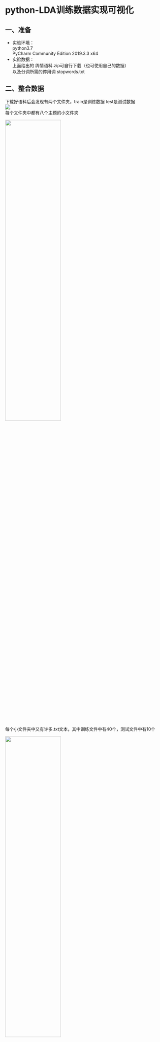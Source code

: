# python-LDA训练数据实现可视化
## 一、准备  
- 实验环境：  
python3.7  
PyCharm Community Edition 2019.3.3 x64  
- 实验数据：  
上面给出的 舆情语料.zip可自行下载（也可使用自己的数据）  
以及分词所需的停用词 stopwords.txt  
## 二、整合数据  
下载好语料后会发现有两个文件夹，train是训练数据 test是测试数据  
![](https://cdn.jsdelivr.net/gh/hren0315/imgbed/imgbed/post202201262043057.png)  
每个文件夹中都有八个主题的小文件夹  
<div  align="left">
<img src="https://cdn.jsdelivr.net/gh/hren0315/imgbed/imgbed/post202201262043060.png" width = 60% height = 50% />
</div>

每个小文件夹中又有许多.txt文本，其中训练文件中有40个，测试文件中有10个  
<div  align="left">
<img src="https://cdn.jsdelivr.net/gh/hren0315/imgbed/imgbed/post202201262043061.png" width = 60% height = 50% />
</div>
 
整合数据的目的就是将所有.txt文件整合到一个文本中备用  
所用代码为 1-zhengh.py  
注意修改文件路径！  
![](https://cdn.jsdelivr.net/gh/hren0315/imgbed/imgbed/post202201262043062.png)  
整合好的文本都存到了result.txt文件中，如图  
<div  align="left">
<img src="https://cdn.jsdelivr.net/gh/hren0315/imgbed/imgbed/post202201262043063.png" width = 50% height = 40% />
</div> 

## 三、分词  
所用代码为 2-fenci.py  
这里用到了停用词stopword（还是注意修改文件路径！）  
![](https://cdn.jsdelivr.net/gh/hren0315/imgbed/imgbed/post202201262043064.png)  
结果如下，已经将一些对主题无帮助词语的去掉  
<div  align="left">
<img src="https://cdn.jsdelivr.net/gh/hren0315/imgbed/imgbed/post202201262043065.png" width = 50% height = 40% />
</div> 

## 四、词云制作  
注：这一步与本项目无关，是我自己临时加的，可做可不做  
所用代码为 3-ciyun.py  
将分好词的文件制作成词云，背景图片可自己找，无关所谓，我做出来的是这种效果    
<div  align="left">
<img src="https://cdn.jsdelivr.net/gh/hren0315/imgbed/imgbed/post202201262043066.png" width = 70% height = 60% /></div>
<div  align="left">
<img src="https://cdn.jsdelivr.net/gh/hren0315/imgbed/imgbed/post202201262043067.png" width = 70% height = 60% /></div>

## 五、训练模型及可视化  
所用代码为 4-lda.py  
此数据共4084个文档，主题词共690个  
![](https://cdn.jsdelivr.net/gh/hren0315/imgbed/imgbed/post202201262053723.JPG)  
训练的主题个数共8个，具体如图所示  
![](https://cdn.jsdelivr.net/gh/hren0315/imgbed/imgbed/post202201262050896.JPG)  
数据可视化
图中圆圈代表不同的主题,圆圈的大小代表主题的重要程度,圆圈越大表示该主题对应数据来说更重要。
如果圆圈之间有相互重叠则说明它们所代表的主题有相似之处  
![](https://cdn.jsdelivr.net/gh/hren0315/imgbed/imgbed/post202201262050895.JPG)  
此项目完成
